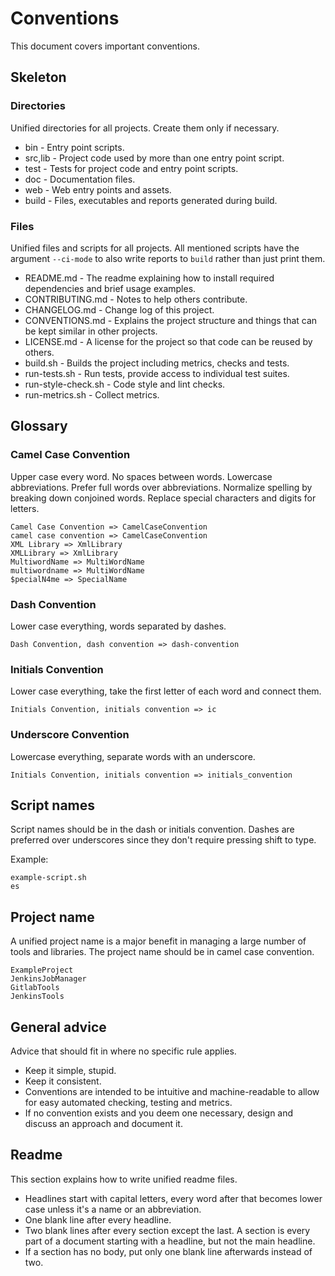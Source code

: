 # Conventions

This document covers important conventions.


## Skeleton

### Directories

Unified directories for all projects. Create them only if necessary.

* bin - Entry point scripts.
* src,lib - Project code used by more than one entry point script.
* test - Tests for project code and entry point scripts.
* doc - Documentation files.
* web - Web entry points and assets.
* build - Files, executables and reports generated during build.


### Files

Unified files and scripts for all projects. All mentioned scripts have the argument `--ci-mode` to also write reports to `build` rather than just print them.

* README.md - The readme explaining how to install required dependencies and brief usage examples.
* CONTRIBUTING.md - Notes to help others contribute.
* CHANGELOG.md - Change log of this project.
* CONVENTIONS.md - Explains the project structure and things that can be kept similar in other projects.
* LICENSE.md - A license for the project so that code can be reused by others.
* build.sh - Builds the project including metrics, checks and tests.
* run-tests.sh - Run tests, provide access to individual test suites.
* run-style-check.sh - Code style and lint checks.
* run-metrics.sh - Collect metrics.


## Glossary

### Camel Case Convention

Upper case every word.
No spaces between words.
Lowercase abbreviations.
Prefer full words over abbreviations.
Normalize spelling by breaking down conjoined words.
Replace special characters and digits for letters.

```
Camel Case Convention => CamelCaseConvention
camel case convention => CamelCaseConvention
XML Library => XmlLibrary
XMLLibrary => XmlLibrary
MultiwordName => MultiWordName
multiwordname => MultiWordName
$pecialN4me => SpecialName
```


### Dash Convention

Lower case everything, words separated by dashes.

```
Dash Convention, dash convention => dash-convention
```


### Initials Convention

Lower case everything, take the first letter of each word and connect them.

```
Initials Convention, initials convention => ic
```


### Underscore Convention

Lowercase everything, separate words with an underscore.

```
Initials Convention, initials convention => initials_convention
```


## Script names

Script names should be in the dash or initials convention.
Dashes are preferred over underscores since they don't require pressing shift to type.

Example:

```
example-script.sh
es
```


## Project name

A unified project name is a major benefit in managing a large number of tools and libraries.
The project name should be in camel case convention.

```
ExampleProject
JenkinsJobManager
GitlabTools
JenkinsTools
```


## General advice

Advice that should fit in where no specific rule applies.

* Keep it simple, stupid.
* Keep it consistent.
* Conventions are intended to be intuitive and machine-readable to allow for easy automated checking, testing and metrics.
* If no convention exists and you deem one necessary, design and discuss an approach and document it.


## Readme

This section explains how to write unified readme files.

* Headlines start with capital letters, every word after that becomes lower case unless it's a name or an abbreviation.
* One blank line after every headline.
* Two blank lines after every section except the last. A section is every part of a document starting with a headline, but not the main headline.
* If a section has no body, put only one blank line afterwards instead of two.
